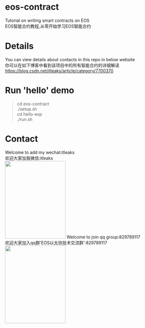 # eos-contract
Tutorial on writing smart contracts on EOS<br>
EOS智能合约教程,从零开始学习EOS智能合约<br>
# Details
You can view details about contacts in this repo in below website<br>
你可以在如下博客中看到该项目中的所有智能合约的详细解读<br>
https://blog.csdn.net/itleaks/article/category/7700370<br>
# Run 'hello' demo
>cd eos-contract<br>
>./setup.sh<br>
>cd hello-exp<br>
>./run.sh
# Contact
Welcome to add my wechat:itleaks<br>
欢迎大家加我微信:itleaks<br>
<img src="http://faucet.eosfavor.com/weixin.png" width=200 height=256 />
Welcome to join qq group:829789117<br>
欢迎大家加入qq群'EOS以太坊技术交流群':829789117<br>
<img src="http://faucet.eosfavor.com/qqgroup.jpg" width=200 height=256 />
